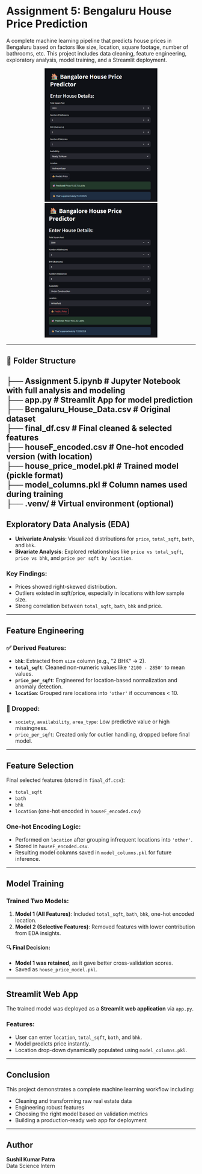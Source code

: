 
# Assignment 5: Bengaluru House Price Prediction 

A complete machine learning pipeline that predicts house prices in Bengaluru based on factors like size, location, square footage, number of bathrooms, etc. This project includes data cleaning, feature engineering, exploratory analysis, model training, and a Streamlit deployment.
<div align="center">
  <img src="assets/img (1).png" alt="App Demo" width="300"/>
  <img src="assets/img (2).png" alt="App Demo" width="300"/>
</div>

---
## 📂 Folder Structure

├── Assignment 5.ipynb # Jupyter Notebook with full analysis and modeling<br>
├── app.py # Streamlit App for model prediction<br>
├── Bengaluru_House_Data.csv # Original dataset<br>
├── final_df.csv # Final cleaned & selected features<br>
├── houseF_encoded.csv # One-hot encoded version (with location)<br>
├── house_price_model.pkl # Trained model (pickle format)<br>
├── model_columns.pkl # Column names used during training<br>
├── .venv/ # Virtual environment (optional)<br>
---

## Exploratory Data Analysis (EDA)

- **Univariate Analysis**: Visualized distributions for `price`, `total_sqft`, `bath`, and `bhk`.
- **Bivariate Analysis**: Explored relationships like `price vs total_sqft`, `price vs bhk`, and `price per sqft by location`.

### Key Findings:
- Prices showed right-skewed distribution.
- Outliers existed in sqft/price, especially in locations with low sample size.
- Strong correlation between `total_sqft`, `bath`, `bhk` and price.

---

## Feature Engineering

### ✅ Derived Features:
- **`bhk`**: Extracted from `size` column (e.g., "2 BHK" → 2).
- **`total_sqft`**: Cleaned non-numeric values like `'2100 - 2850'` to mean values.
- **`price_per_sqft`**: Engineered for location-based normalization and anomaly detection.
- **`location`**: Grouped rare locations into `'other'` if occurrences < 10.

### 🚫 Dropped:
- `society`, `availability`, `area_type`: Low predictive value or high missingness.
- `price_per_sqft`: Created only for outlier handling, dropped before final model.

---

## Feature Selection

Final selected features (stored in `final_df.csv`):
- `total_sqft`
- `bath`
- `bhk`
- `location` (one-hot encoded in `houseF_encoded.csv`)

### One-hot Encoding Logic:
- Performed on `location` after grouping infrequent locations into `'other'`.
- Stored in `houseF_encoded.csv`.
- Resulting model columns saved in `model_columns.pkl` for future inference.

---

## Model Training

### Trained Two Models:
1. **Model 1 (All Features)**: Included `total_sqft`, `bath`, `bhk`, one-hot encoded location.
2. **Model 2 (Selective Features)**: Removed features with lower contribution from EDA insights.

#### 🔍 Final Decision:
- **Model 1 was retained**, as it gave better cross-validation scores.
- Saved as `house_price_model.pkl`.

---

## Streamlit Web App

The trained model was deployed as a **Streamlit web application** via `app.py`.

### Features:
- User can enter `location`, `total_sqft`, `bath`, and `bhk`.
- Model predicts price instantly.
- Location drop-down dynamically populated using `model_columns.pkl`.

---

## Conclusion

This project demonstrates a complete machine learning workflow including:

- Cleaning and transforming raw real estate data
- Engineering robust features
- Choosing the right model based on validation metrics
- Building a production-ready web app for deployment

---

## Author

**Sushil Kumar Patra**  
Data Science Intern
